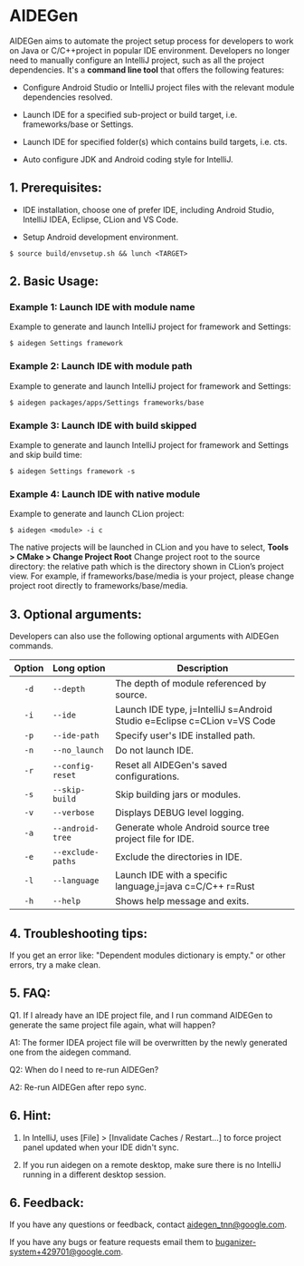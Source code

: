 # AIDEGen

AIDEGen aims to automate the project setup process for developers to work on
Java or C/C++project in popular IDE environment. Developers no longer need to manually
configure an IntelliJ project, such as all the project dependencies. It's a
**command line tool** that offers the following features:

*   Configure Android Studio or IntelliJ project files with the relevant module
    dependencies resolved.

*   Launch IDE for a specified sub-project or build target, i.e. frameworks/base
    or Settings.

*   Launch IDE for specified folder(s) which contains build targets, i.e. cts.

*   Auto configure JDK and Android coding style for IntelliJ.

## 1. Prerequisites:

*   IDE installation, choose one of prefer IDE, including Android Studio,
    IntelliJ IDEA, Eclipse, CLion and VS Code.

*   Setup Android development environment.

```
$ source build/envsetup.sh && lunch <TARGET>
```

## 2. Basic Usage:

### Example 1: Launch IDE with module name

Example to generate and launch IntelliJ project for framework and Settings:

```
$ aidegen Settings framework
```

### Example 2: Launch IDE with module path

Example to generate and launch IntelliJ project for framework and Settings:

```
$ aidegen packages/apps/Settings frameworks/base
```

### Example 3: Launch IDE with build skipped

Example to generate and launch IntelliJ project for framework and Settings and
skip build time:

```
$ aidegen Settings framework -s
```

### Example 4: Launch IDE with native module

Example to generate and launch CLion project:

```
$ aidegen <module> -i c
```
The native projects will be launched in CLion and you have to select,
**Tools > CMake > Change Project Root**
Change project root to the source directory: the relative path which is the directory shown in CLion’s project view. For example, if frameworks/base/media is your project, please change project root directly to frameworks/base/media.

## 3. Optional arguments:

Developers can also use the following optional arguments with AIDEGen commands.

| Option | Long option       | Description                                                              |
|:------:|:------------------|--------------------------------------------------------------------------|
|  `-d`  | `--depth`         | The depth of module referenced by source.                                |
|  `-i`  | `--ide`           | Launch IDE type, j=IntelliJ s=Android Studio e=Eclipse c=CLion v=VS Code |
|  `-p`  | `--ide-path`      | Specify user's IDE installed path.                                       |
|  `-n`  | `--no_launch`     | Do not launch IDE.                                                       |
|  `-r`  | `--config-reset`  | Reset all AIDEGen's saved configurations.                                |
|  `-s`  | `--skip-build`    | Skip building jars or modules.                                           |
|  `-v`  | `--verbose`       | Displays DEBUG level logging.                                            |
|  `-a`  | `--android-tree`  | Generate whole Android source tree project file for IDE.                 |
|  `-e`  | `--exclude-paths` | Exclude the directories in IDE.                                          |
|  `-l`  | `--language`      | Launch IDE with a specific language,j=java c=C/C++ r=Rust                |
|  `-h`  | `--help`          | Shows help message and exits.                                            |

## 4. Troubleshooting tips:

If you get an error like: "Dependent modules dictionary is empty." or other errors, try a make
clean.

## 5. FAQ:

Q1. If I already have an IDE project file, and I run command AIDEGen to generate
the same project file again, what will happen?

A1: The former IDEA project file will be overwritten by the newly generated one
from the aidegen command.

Q2: When do I need to re-run AIDEGen?

A2: Re-run AIDEGen after repo sync.

## 6. Hint:

1. In IntelliJ, uses [File] > [Invalidate Caches / Restart...] to force
       project panel updated when your IDE didn't sync.

2. If you run aidegen on a remote desktop, make sure there is no IntelliJ
       running in a different desktop session.

## 6. Feedback:

If you have any questions or feedback, contact aidegen_tnn@google.com.

If you have any bugs or feature requests email them to buganizer-system+429701@google.com.


